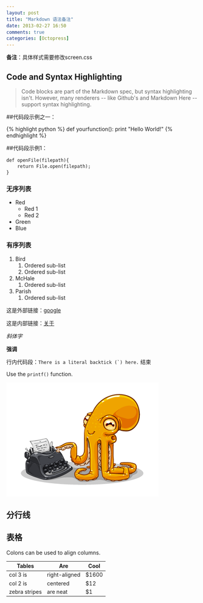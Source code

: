 ```yaml
---
layout: post
title: "Markdown 语法备注"
date: 2013-02-27 16:50
comments: true
categories: [Octopress]
---
```


**备注**：具体样式需要修改screen.css

## Code and Syntax Highlighting
> Code blocks are part of the Markdown spec, but syntax highlighting isn't. However, many renderers -- like Github's and Markdown Here -- support syntax highlighting. 

##代码段示例之一：

{% highlight python %}
def yourfunction():
	   print "Hello World!"
{% endhighlight %}


##代码段示例1：

	def openFile(filepath){
		return File.open(filepath);
	}


### 无序列表
*   Red
	*   Red 1
	*   Red 2
*   Green
*   Blue


### 有序列表
1.  Bird
	1.  Ordered sub-list
	2.  Ordered sub-list
2.  McHale
	1. Ordered sub-list
3.  Parish
	1. Ordered sub-list

这是外部链接：[google](http://www.googlestable.com)

这是内部链接：[关于](/about/)

*斜体字*

**强调**


行内代码段：``There is a literal backtick (`) here.`` 结束

Use the `printf()` function.

![图片示例](/images/samples/octopress.png 'Octopress')


分行线
--------

 
## 表格 ##
Colons can be used to align columns.

| Tables        | Are           | Cool  |
| ------------- |---------------| ------|
| col 3 is      | right-aligned | $1600 |
| col 2 is      | centered      |   $12 |
| zebra stripes | are neat      |    $1 |


